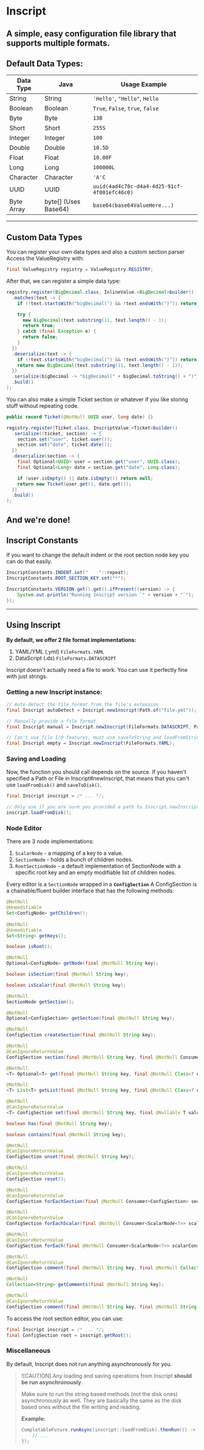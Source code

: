 # Inscript
A simple, easy configuration file library that supports multiple formats.
---
## Default Data Types:
| Data Type  | Java                 | Usage Example                                |
|------------|----------------------|----------------------------------------------|
| String     | String               | `'Hello'`, `"Hello"`, `Hello`                |
| Boolean    | Boolean              | `True`, `False`, `true`, `false`             |
| Byte       | Byte                 | `13B`                                        |
| Short      | Short                | `255S`                                       |
| Integer    | Integer              | `100`                                        |
| Double     | Double               | `10.5D`                                      |
| Float      | Float                | `10.00F`                                     |
| Long       | Long                 | `100000L`                                    |
| Character  | Character            | `'A'C`                                       |
| UUID       | UUID                 | `uuid(4ad4c78c-d4a4-4d25-91cf-4f001efc46c0)` |
| Byte Array | byte[] (Uses Base64) | `base64(base64ValueHere...)`                 |
---
## Custom Data Types
You can register your own data types and also a custom section parser
Access the ValueRegistry with:
```java
final ValueRegistry registry = ValueRegistry.REGISTRY;
```
After that, we can register a simple data type:
```java
registry.register(BigDecimal.class, InlineValue.<BigDecimal>builder()
  .matches(text -> {
    if (!text.startsWith("bigDecimal(") && !text.endsWith(")")) return false;

    try {
      new BigDecimal(text.substring(11, text.length() - 1);
      return true;
    } catch (final Exception e) {
      return false;
    }
  })
  .deserialize(text -> {
    if (!text.startsWith("bigDecimal(") && !text.endsWith(")")) return null;
    return new BigDecimal(text.substring(11, text.length() - 1));
  })
  .serialize(bigDecimal -> "bigDecimal(" + bigDecimal.toString() + ")")
  .build()
);
```
You can also make a simple Ticket section or whatever if you like storing stuff without repeating code.
```java
public record Ticket(@NotNull UUID user, long date) {}

registry.register(Ticket.class, InscriptValue.<Ticket>builder()
  .serialize((ticket, section) -> {
    section.set("user", ticket.user());
    section.set("date", ticket.date());
  })
  .deserialize(section -> {
    final Optional<UUID> user = section.get("user", UUID.class);
    final Optional<Long> date = section.get("date", Long.class);

    if (user.isEmpty() || date.isEmpty()) return null;
    return new Ticket(user.get(), date.get());
  })
  .build()
);
```
And we're done!
---
## Inscript Constants
If you want to change the default indent or the root section node key you can do that easily.
```java
InscriptConstants.INDENT.set("    "::repeat);
InscriptConstants.ROOT_SECTION_KEY.set("*");

InscriptConstants.VERSION.get().get().ifPresent((version) -> {
    System.out.println("Running Inscript version `" + version + "`");
});
```
---
## Using Inscript
**By default, we offer 2 file format implementations:**
1. YAML/YML (.yml) `FileFormats.YAML`
2. DataScript (.ds) `FileFormats.DATASCRIPT`

Inscript doesn't actually need a file to work. You can use it perfectly fine with just strings.

### Getting a new Inscript instance:
```java
// Auto-detect the file format from the file's extension
final Inscript autoDetect = Inscript.newInscript(Path.of("file.yml"));

// Manually provide a file format
final Inscript manual = Inscript.newInscript(FileFormats.DATASCRIPT, Path.of("file.ds"));

// Can't use file I/O features, must use saveToString and loadFromString. You must specify the file format.
final Inscript empty = Inscript.newInscript(FileFormats.YAML);
```
### Saving and Loading
Now, the function you should call depends on the source.
If you haven't specified a Path or File in Inscript#newInscript, that means that you can't use `loadFromDisk()` and `saveToDisk()`.
```java
final Inscript inscript = /* ... */;

// Only use if you are sure you provided a path to Inscript.newInscript()
inscript.loadFromDisk();
```
### Node Editor
There are 3 node implementations:
1. `ScalarNode` - a mapping of a key to a value.
2. `SectionNode` - holds a bunch of children nodes.
3. `RootSectionNode` - a default implementation of SectionNode with a specific root key and an empty modifiable list of children nodes.

Every editor is a `SectionNode` wrapped in a **`ConfigSection`**
A ConfigSection is a chainable/fluent builder interface that has the following methods:
```java
@NotNull
@Unmodifiable
Set<ConfigNode> getChildren();
    
@NotNull
@Unmodifiable
Set<String> getKeys();

boolean isRoot();

@NotNull
Optional<ConfigNode> getNode(final @NotNull String key);

boolean isSection(final @NotNull String key);

boolean isScalar(final @NotNull String key);

@NotNull
SectionNode getSection();

@NotNull
Optional<ConfigSection> getSection(final @NotNull String key);

@NotNull
ConfigSection createSection(final @NotNull String key);

@NotNull
@CanIgnoreReturnValue
ConfigSection section(final @NotNull String key, final @NotNull Consumer<ConfigSection> handler);

@NotNull
<T> Optional<T> get(final @NotNull String key, final @NotNull Class<? extends T> ignoredType);

@NotNull
<T> List<T> getList(final @NotNull String key, final @NotNull Class<? extends T> ignoredType);

@NotNull
@CanIgnoreReturnValue
<T> ConfigSection set(final @NotNull String key, final @Nullable T value);

boolean has(final @NotNull String key);

boolean contains(final @NotNull String key);

@NotNull
@CanIgnoreReturnValue
ConfigSection unset(final @NotNull String key);

@NotNull
@CanIgnoreReturnValue
ConfigSection reset();

@NotNull
@CanIgnoreReturnValue
ConfigSection forEachSection(final @NotNull Consumer<ConfigSection> sectionConsumer);

@NotNull 
@CanIgnoreReturnValue
ConfigSection forEachScalar(final @NotNull Consumer<ScalarNode<?>> scalarConsumer);

@NotNull
@CanIgnoreReturnValue 
ConfigSection forEach(final @NotNull Consumer<ScalarNode<?>> scalarConsumer, final @NotNull Consumer<ConfigSection> sectionConsumer);

@NotNull
@CanIgnoreReturnValue
ConfigSection comment(final @NotNull String key, final @NotNull Collection<? extends String> comments);

@NotNull
Collection<String> getComments(final @NotNull String key);

@NotNull
@CanIgnoreReturnValue 
ConfigSection comment(final @NotNull String key, final @NotNull String @NotNull ... comments);
```
To access the root section editor, you can use:
```java
final Inscript inscript = /* ... */;
final ConfigSection root = inscript.getRoot();
```

### Miscellaneous
By default, Inscript does not run anything asynchronously for you.

> ![CAUTION]
> Any loading and saving operations from Inscript **should be run asynchronously**.
> 
> Make sure to run the string based methods (not the disk ones) asynchronously as well.
> They are basically the same as the disk based ones without the file writing and reading.
>
> **Example:**
> ```java
> CompletableFuture.runAsync(inscript::loadFromDisk).thenRun(() -> {
>     // ...
> });
> ```
